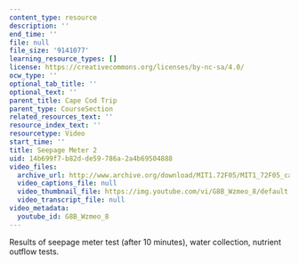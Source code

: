 ```yaml
---
content_type: resource
description: ''
end_time: ''
file: null
file_size: '9141077'
learning_resource_types: []
license: https://creativecommons.org/licenses/by-nc-sa/4.0/
ocw_type: ''
optional_tab_title: ''
optional_text: ''
parent_title: Cape Cod Trip
parent_type: CourseSection
related_resources_text: ''
resource_index_text: ''
resourcetype: Video
start_time: ''
title: Seepage Meter 2
uid: 14b699f7-b82d-de59-786a-2a4b69504888
video_files:
  archive_url: http://www.archive.org/download/MIT1.72F05/MIT1_72F05_cape_cod09_220k.mp4
  video_captions_file: null
  video_thumbnail_file: https://img.youtube.com/vi/G8B_Wzmeo_8/default.jpg
  video_transcript_file: null
video_metadata:
  youtube_id: G8B_Wzmeo_8
---
```


Results of seepage meter test (after 10 minutes), water collection, nutrient outflow tests.

